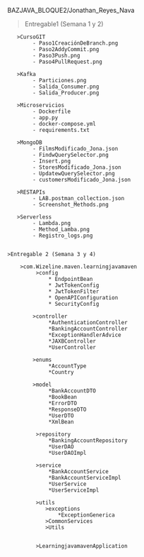 BAZJAVA_BLOQUE2/Jonathan_Reyes_Nava

  > Entregable1 (Semana 1 y 2)

       >CursoGIT
            - Paso1CreaciónDeBranch.png
            - Paso2AddyCommit.png
            - Paso3Push.png
            - Paso4PullRequest.png

       >Kafka
            - Particiones.png
            - Salida_Consumer.png
            - Salida_Producer.png

       >Microservicios
            - Dockerfile
            - app.py
            - docker-compose.yml
            - requirements.txt

       >MongoDB
            - FilmsModificado_Jona.json
            - FindwQuerySelector.png
            - Insert.png
            - StoresModificado_Jona.json
            - UpdatewQuerySelector.png
            - customersModificado_Jona.json             

       >RESTAPIs
            - LAB.postman_collection.json
            - Screenshot_Methods.png

       >Serverless
            - Lambda.png
            - Method_Lamba.png
            - Registro_logs.png


    >Entregable 2 (Semana 3 y 4)

        >com.Wizeline.maven.learningjavamaven
             >config
                 * EndpointBean
                 * JwtTokenConfig
                 * JwtTokenFilter
                 * OpenAPIConfiguration
                 * SecurityConfig

            >controller
                 *AuthenticationController
                 *BankingAccountController
                 *ExceptionHandlerAdvice
                 *JAXBController
                 *UserController

            >enums
                 *AccountType
                 *Country

            >model
                 *BankAccountDTO
                 *BookBean
                 *ErrorDTO
                 *ResponseDTO
                 *UserDTO
                 *XmlBean

             >repository
                 *BankingAccountRepository
                 *UserDAO
                 *UserDAOImpl

             >service
                 *BankAccountService
                 *BankAccountServiceImpl
                 *UserService
                 *UserServiceImpl

             >utils
                >exceptions
                    *ExceptionGenerica
                >CommonServices
                >Utils


             >LearningjavamavenApplication



